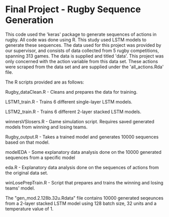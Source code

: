 # Final Project - Rugby Sequence Generation

This code used the 'keras' package to generate sequences of actions in rugby. All code was done using R. This study used LSTM models to generate these sequences. The data used for this project was provided by our supervisor, and consists of data collected from 5 rugby competitions, spanning 313 games. The data is supplied and titled 'data'. This project was only concerned with the action variable from this data set. These actions were scraped from the data set and are supplied under the 'all_actions.Rda' file. 

The R scripts provided are as follows:

  Rugby_dataClean.R - Cleans and prepares the data for training.
  
  LSTM1_train.R     - Trains 6 different single-layer LSTM models.
  
  LSTM2_train.R     - Trains 6 different 2-layer stacked LSTM models.
  
  winnersVSlosers.R - Game simulation script. Requires saved generated models from winning and losing teams.
  
  Rugby_output.R - Takes a trained model and generates 10000 sequences based on that model.
  
  modelEDA - Some explanatory data analysis done on the 10000 generated sequences from a specific model
  
  eda.R - Explanatory data analysis done on the sequences of actions from the original data set.
  
  winLosePrepTrain.R - Script that prepares and trains the winning and losing teams' model.
  
  
  
The "gen_mod.2.128b.32u.Rdata" file contains 10000 generated seqeunces from a 2-layer stacked LSTM model using 128 batch size, 32 units and a temperature value of 1. 
